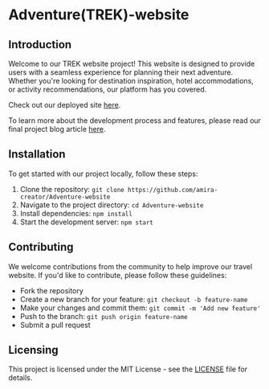 # Adventure(TREK)-website

## Introduction
Welcome to our TREK website project! This website is designed to provide users with a seamless experience for planning their next adventure. Whether you're looking for destination inspiration, hotel accommodations, or activity recommendations, our platform has you covered.

Check out our deployed site [here](https://www.TREKwebsite.com).

To learn more about the development process and features, please read our final project blog article [here](https://www.TREKwebsite.com/blog).


## Installation
To get started with our project locally, follow these steps:
1. Clone the repository: `git clone https://github.com/amira-creator/Adventure-website`
2. Navigate to the project directory: `cd Adventure-website`
3. Install dependencies: `npm install`
4. Start the development server: `npm start`


## Contributing
We welcome contributions from the community to help improve our travel website. If you'd like to contribute, please follow these guidelines:
- Fork the repository
- Create a new branch for your feature: `git checkout -b feature-name`
- Make your changes and commit them: `git commit -m 'Add new feature'`
- Push to the branch: `git push origin feature-name`
- Submit a pull request


## Licensing
This project is licensed under the MIT License - see the [LICENSE](LICENSE) file for details.
